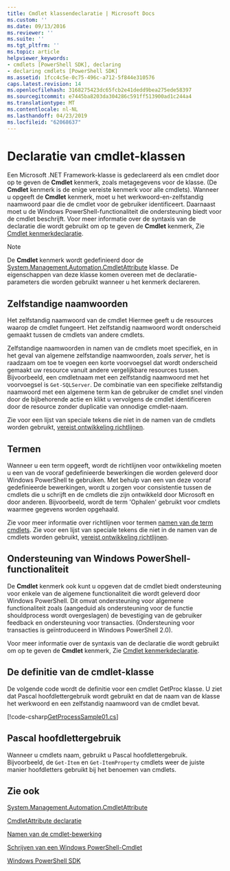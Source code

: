 ```yaml
---
title: Cmdlet klassendeclaratie | Microsoft Docs
ms.custom: ''
ms.date: 09/13/2016
ms.reviewer: ''
ms.suite: ''
ms.tgt_pltfrm: ''
ms.topic: article
helpviewer_keywords:
- cmdlets [PowerShell SDK], declaring
- declaring cmdlets [PowerShell SDK]
ms.assetid: 1fcc4c5e-0c75-496c-a712-5f844e310576
caps.latest.revision: 14
ms.openlocfilehash: 3168275423dc65fcb2e41dedd9bea275ede58397
ms.sourcegitcommit: e7445ba8203da304286c591ff513900ad1c244a4
ms.translationtype: MT
ms.contentlocale: nl-NL
ms.lasthandoff: 04/23/2019
ms.locfileid: "62068637"
---
```

# <a name="cmdlet-class-declaration"></a>Declaratie van cmdlet-klassen

Een Microsoft .NET Framework-klasse is gedeclareerd als een cmdlet door op te geven de **Cmdlet** kenmerk, zoals metagegevens voor de klasse. (De **Cmdlet** kenmerk is de enige vereiste kenmerk voor alle cmdlets). Wanneer u opgeeft de **Cmdlet** kenmerk, moet u het werkwoord-en-zelfstandig naamwoord paar die de cmdlet voor de gebruiker identificeert. Daarnaast moet u de Windows PowerShell-functionaliteit die ondersteuning biedt voor de cmdlet beschrijft. Voor meer informatie over de syntaxis van de declaratie die wordt gebruikt om op te geven de **Cmdlet** kenmerk, Zie [Cmdlet kenmerkdeclaratie](./cmdlet-attribute-declaration.md).

> [!NOTE]
> De **Cmdlet** kenmerk wordt gedefinieerd door de [System.Management.Automation.CmdletAttribute](/dotnet/api/System.Management.Automation.CmdletAttribute) klasse. De eigenschappen van deze klasse komen overeen met de declaratie-parameters die worden gebruikt wanneer u het kenmerk declareren.

## <a name="nouns"></a>Zelfstandige naamwoorden

Het zelfstandig naamwoord van de cmdlet Hiermee geeft u de resources waarop de cmdlet fungeert. Het zelfstandig naamwoord wordt onderscheid gemaakt tussen de cmdlets van andere cmdlets.

Zelfstandige naamwoorden in namen van de cmdlets moet specifiek, en in het geval van algemene zelfstandige naamwoorden, zoals *server*, het is raadzaam om toe te voegen een korte voorvoegsel dat wordt onderscheid gemaakt uw resource vanuit andere vergelijkbare resources tussen. Bijvoorbeeld, een cmdletnaam met een zelfstandig naamwoord met het voorvoegsel is `Get-SQLServer`. De combinatie van een specifieke zelfstandig naamwoord met een algemene term kan de gebruiker de cmdlet snel vinden door de bijbehorende actie en klikt u vervolgens de cmdlet identificeren door de resource zonder duplicatie van onnodige cmdlet-naam.

Zie voor een lijst van speciale tekens die niet in de namen van de cmdlets worden gebruikt, [vereist ontwikkeling richtlijnen](./required-development-guidelines.md).

## <a name="verbs"></a>Termen

Wanneer u een term opgeeft, wordt de richtlijnen voor ontwikkeling moeten u een van de vooraf gedefinieerde bewerkingen die worden geleverd door Windows PowerShell te gebruiken. Met behulp van een van deze vooraf gedefinieerde bewerkingen, wordt u zorgen voor consistentie tussen de cmdlets die u schrijft en de cmdlets die zijn ontwikkeld door Microsoft en door anderen. Bijvoorbeeld, wordt de term 'Ophalen' gebruikt voor cmdlets waarmee gegevens worden opgehaald.

Zie voor meer informatie over richtlijnen voor termen [namen van de term cmdlets](./approved-verbs-for-windows-powershell-commands.md). Zie voor een lijst van speciale tekens die niet in de namen van de cmdlets worden gebruikt, [vereist ontwikkeling richtlijnen](./required-development-guidelines.md).

## <a name="supporting-windows-powershell-functionality"></a>Ondersteuning van Windows PowerShell-functionaliteit

De **Cmdlet** kenmerk ook kunt u opgeven dat de cmdlet biedt ondersteuning voor enkele van de algemene functionaliteit die wordt geleverd door Windows PowerShell. Dit omvat ondersteuning voor algemene functionaliteit zoals (aangeduid als ondersteuning voor de functie shouldprocess wordt overgeslagen) de bevestiging van de gebruiker feedback en ondersteuning voor transacties. (Ondersteuning voor transacties is geïntroduceerd in Windows PowerShell 2.0).

Voor meer informatie over de syntaxis van de declaratie die wordt gebruikt om op te geven de **Cmdlet** kenmerk, Zie [Cmdlet kenmerkdeclaratie](./cmdlet-attribute-declaration.md).

## <a name="cmdlet-class-definition"></a>De definitie van de cmdlet-klasse

De volgende code wordt de definitie voor een cmdlet GetProc klasse. U ziet dat Pascal hoofdlettergebruik wordt gebruikt en dat de naam van de klasse het werkwoord en een zelfstandig naamwoord van de cmdlet bevat.

[!code-csharp[GetProcessSample01.cs](../../powershell-sdk-samples/SDK-2.0/csharp/GetProcessSample01/GetProcessSample01.cs#L33-L34 "GetProcessSample01.cs")]

## <a name="pascal-casing"></a>Pascal hoofdlettergebruik

Wanneer u cmdlets naam, gebruikt u Pascal hoofdlettergebruik. Bijvoorbeeld, de `Get-Item` en `Get-ItemProperty` cmdlets weer de juiste manier hoofdletters gebruikt bij het benoemen van cmdlets.

## <a name="see-also"></a>Zie ook

[System.Management.Automation.CmdletAttribute](/dotnet/api/System.Management.Automation.CmdletAttribute)

[CmdletAttribute declaratie](./cmdlet-attribute-declaration.md)

[Namen van de cmdlet-bewerking](./approved-verbs-for-windows-powershell-commands.md)

[Schrijven van een Windows PowerShell-Cmdlet](./writing-a-windows-powershell-cmdlet.md)

[Windows PowerShell SDK](../windows-powershell-reference.md)
